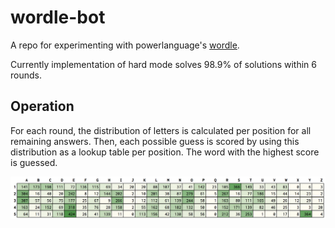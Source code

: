# wordle-bot

A repo for experimenting with powerlanguage's [wordle](https://www.powerlanguage.co.uk/wordle/).

Currently implementation of hard mode solves 98.9% of solutions within 6 rounds.

## Operation
For each round, the distribution of letters is calculated per position for all remaining answers. Then, each possible guess is scored by using this distribution as a lookup table per position. The word with the highest score is guessed.

<p align='center'>
<img alt='Initial character distribution per position of all answers' src='docs/initialDistribution.png'>
</p>

